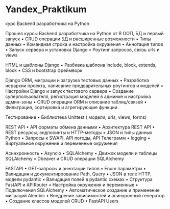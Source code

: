 # Yandex_Praktikum
курс Backend разработчика на  Python

Прошел курсы Backend разработчика на Python от Я
ООП, БД и первый запуск
• CRUD операции БД и расширенные возможности
• Типы данных
• Командная строка и настройка окружения
• Аннотация типов
• Запуск сервера и установка Django
• Роутинг запросов, связь urls и views

HTML и шаблоны Django
• Разбивка шаблона include, block, extends, block
• CSS и bootstrap фреймворк

Django ORM, миграции и загрузка тестовых данных
• Разработка иерархии проекта, написание предварительных роутингов и моделей
• Настройки Django и запуск тестового сервера
• Создание суперпользователя, регистрация моделей в админке и настройка админ-зоны
• CRUD операции ORM и описание таблиц/связей
• Фильтрация, сортировка и агрегирующие функции

Тестирование
• Библиотека Unittest ( модели, urls, views, forms)

REST API
• API форматы обмена данными
• Архитектура REST API
• REST ресурсы, эндпооинты и HTTP-методы
• JSON и типы данных Python
• Запросы к SWAPI, API погоды, API Телеграмм
• logging
• Виртуальное окружение и переменные окружения

Асинхронность
• Asyncio
• SQLAlchemy
• Движок модели и таблицы SQLAlchemy
• Dbeaver и CRUD операции SQLAlchemy

FASTAPI
• GET-запросы и аннотации типов
• Enum параметры
• Валидация и документироование Path, Query
• JSON в теле HTTP, модели pydantic
• Валидация полей в pydantic схемах
• Структура FastAPI и APIRouter
• Настройка окружения и переменные
• Подключения SQLAlchemy
• Автоматическое создание и применение миграций Alembic
• Внедрение зависимостей и асинхронный генератор
• Создание классов моделей CRUD
• FastAPI Users
